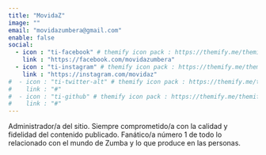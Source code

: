 ```yaml
---
title: "MovidaZ"
image: ""
email: "movidazumbera@gmail.com"
enable: false
social:
  - icon : "ti-facebook" # themify icon pack : https://themify.me/themify-icons
    link : "https://facebook.com/movidazumbera"
  - icon : "ti-instagram" # themify icon pack : https://themify.me/themify-icons
    link : "https://instagram.com/movidaz"
#  - icon : "ti-twitter-alt" # themify icon pack : https://themify.me/themify-icons
#    link : "#"
#  - icon : "ti-github" # themify icon pack : https://themify.me/themify-icons
#    link : "#"
---
```


Administrador/a del sitio. Siempre comprometido/a con la calidad y fidelidad del contenido publicado. Fanático/a número 1 de todo lo relacionado con el mundo de Zumba y lo que produce en las personas.